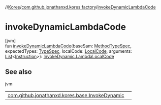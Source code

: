 //[Kores](../../index.md)/[com.github.jonathanxd.kores.factory](index.md)/[invokeDynamicLambdaCode](invoke-dynamic-lambda-code.md)

# invokeDynamicLambdaCode

[jvm]\
fun [invokeDynamicLambdaCode](invoke-dynamic-lambda-code.md)(baseSam: [MethodTypeSpec](../com.github.jonathanxd.kores.common/-method-type-spec/index.md), expectedTypes: [TypeSpec](../com.github.jonathanxd.kores.base/-type-spec/index.md), localCode: [LocalCode](../com.github.jonathanxd.kores.base/-local-code/index.md), arguments: [List](https://kotlinlang.org/api/latest/jvm/stdlib/kotlin.collections/-list/index.html)<[Instruction](../com.github.jonathanxd.kores/-instruction/index.md)>): [InvokeDynamic.LambdaLocalCode](../com.github.jonathanxd.kores.base/-invoke-dynamic/-lambda-local-code/index.md)

## See also

jvm

| | |
|---|---|
| [com.github.jonathanxd.kores.base.InvokeDynamic](../com.github.jonathanxd.kores.base/-invoke-dynamic/index.md) |  |
